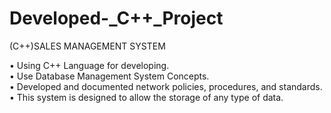 # Developed-_C++_Project
(C++)SALES MANAGEMENT SYSTEM 

•	Using C++ Language for developing.  
•	Use Database Management System Concepts.  
•	Developed and documented network policies, procedures, and standards.  
•	This system is designed to allow the storage of any type of data.          

